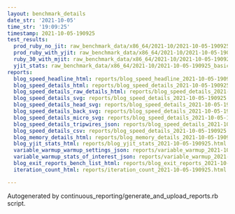 ```yaml
---
layout: benchmark_details
date_str: '2021-10-05'
time_str: '19:09:25'
timestamp: 2021-10-05-190925
test_results:
  prod_ruby_no_jit: raw_benchmark_data/x86_64/2021-10/2021-10-05-190925_basic_benchmark_prod_ruby_no_jit.json
  prod_ruby_with_yjit: raw_benchmark_data/x86_64/2021-10/2021-10-05-190925_basic_benchmark_prod_ruby_with_yjit.json
  ruby_30_with_mjit: raw_benchmark_data/x86_64/2021-10/2021-10-05-190925_basic_benchmark_ruby_30_with_mjit.json
  yjit_stats: raw_benchmark_data/x86_64/2021-10/2021-10-05-190925_basic_benchmark_yjit_stats.json
reports:
  blog_speed_headline_html: reports/blog_speed_headline_2021-10-05-190925.html
  blog_speed_details_html: reports/blog_speed_details_2021-10-05-190925.html
  blog_speed_details_raw_details_html: reports/blog_speed_details_2021-10-05-190925.raw_details.html
  blog_speed_details_svg: reports/blog_speed_details_2021-10-05-190925.svg
  blog_speed_details_head_svg: reports/blog_speed_details_2021-10-05-190925.head.svg
  blog_speed_details_back_svg: reports/blog_speed_details_2021-10-05-190925.back.svg
  blog_speed_details_micro_svg: reports/blog_speed_details_2021-10-05-190925.micro.svg
  blog_speed_details_tripwires_json: reports/blog_speed_details_2021-10-05-190925.tripwires.json
  blog_speed_details_csv: reports/blog_speed_details_2021-10-05-190925.csv
  blog_memory_details_html: reports/blog_memory_details_2021-10-05-190925.html
  blog_yjit_stats_html: reports/blog_yjit_stats_2021-10-05-190925.html
  variable_warmup_warmup_settings_json: reports/variable_warmup_2021-10-05-190925.warmup_settings.json
  variable_warmup_stats_of_interest_json: reports/variable_warmup_2021-10-05-190925.stats_of_interest.json
  blog_exit_reports_bench_list_html: reports/blog_exit_reports_2021-10-05-190925.bench_list.html
  iteration_count_html: reports/iteration_count_2021-10-05-190925.html

---
```

Autogenerated by continuous_reporting/generate_and_upload_reports.rb script.
